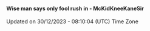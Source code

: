 #### Wise man says only fool rush in - McKidKneeKaneSir
Updated on 30/12/2023 - 08:10:04 (UTC) Time Zone
